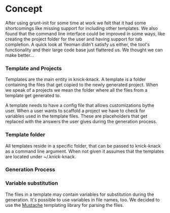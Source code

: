 Concept
===========

After using grunt-init for some time at work we felt that it had some shortcomings like missing support for including other templates. We also found that the command line interface could be improved in some ways, like creating the project folder for the user and having support for tab completion. A quick look at Yeoman didn't satisfy us either, the tool's functionality and their large code base just flattered us. We thought we can make better...

### Template and Projects
Templates are the main entity in knick-knack. A template is a folder containing the files that get copied to the newly generated project. When we speak of a projects we mean the folder where all the files from a template get generated to. 

A template needs to have a config file that allows customizations bythe user. When a user wants to scaffold a project we have to check for variables used in the template files. These are placeholders that get replaced with the answers the user gives during the generation process. 

### Template folder
All templates reside in a specific folder, that can be passed to knick-knack as a command line argument. When not given it assumes that the templates are located under ~/.knick-knack.  


### Generation Process


### Variable substitution
The files in a template may contain variables for substitution during the generation. It's possible to use variables in file names, too. We decided to use the [Mustache](http://mustache.github.io/) templating library for parsing the files. 
